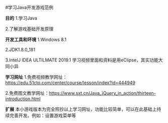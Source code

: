 #学习Java开发游戏范例

**目的**
1.学习Java

2.了解游戏基础开发原理

**开发工具和环境**
1.Windows 8.1

2.JDK1.8.0_181

3.IntelJ IDEA ULTILMATE 2019.1
学习视频里面和资料是用eClipse，其实功能大同小异

**学习网址**
1.免费视频教学网址：https://edu.51cto.com/center/course/lesson/index?id=444949

2.免费图文教学网址：https://www.sxt.cn/Java_jQuery_in_action/thirteen-introduction.html

**扩展**
本小游戏版本为完全照抄以上学习网址，功能比较简单，可以在此基础上持续完善开发。例如：设置游戏菜单等
